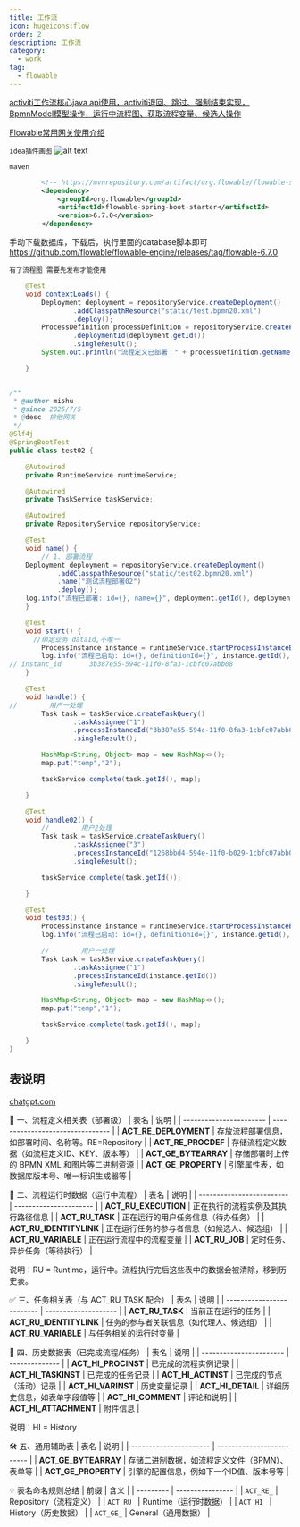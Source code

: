 ```yaml
---
title: 工作流
icon: hugeicons:flow
order: 2
description: 工作流
category:
  - work
tag:
  - flowable
---
```


[activiti工作流核心java api使用，activiti退回、跳过、强制结束实现，BpmnModel模型操作，运行中流程图、获取流程变量、候选人操作](https://blog.csdn.net/a771664696/article/details/118358296?spm=1001.2014.3001.5506)

[Flowable常用网关使用介绍](https://blog.csdn.net/qq_41609208/article/details/132732054)

```idea插件画图```
![alt text](image.png)

```maven```

```xml
        <!-- https://mvnrepository.com/artifact/org.flowable/flowable-spring-boot-starter -->
        <dependency>
            <groupId>org.flowable</groupId>
            <artifactId>flowable-spring-boot-starter</artifactId>
            <version>6.7.0</version>
        </dependency>
```
手动下载数据库，下载后，执行里面的database脚本即可
https://github.com/flowable/flowable-engine/releases/tag/flowable-6.7.0

`有了流程图 需要先发布才能使用`
```java
    @Test
    void contextLoads() {
        Deployment deployment = repositoryService.createDeployment()
                .addClasspathResource("static/test.bpmn20.xml")
                .deploy();
        ProcessDefinition processDefinition = repositoryService.createProcessDefinitionQuery()
                .deploymentId(deployment.getId())
                .singleResult();
        System.out.println("流程定义已部署：" + processDefinition.getName());

    }
```

```java

/**
 * @author mishu
 * @since 2025/7/5
 * @desc  排他网关
 */
@Slf4j
@SpringBootTest
public class test02 {

    @Autowired
    private RuntimeService runtimeService;

    @Autowired
    private TaskService taskService;

    @Autowired
    private RepositoryService repositoryService;

    @Test
    void name() {
        // 1. 部署流程
    Deployment deployment = repositoryService.createDeployment()
            .addClasspathResource("static/test02.bpmn20.xml")
            .name("测试流程部署02")
            .deploy();
    log.info("流程已部署: id={}, name={}", deployment.getId(), deployment.getName());
    }

    @Test
    void start() {
      //绑定业务 dataId,不唯一
        ProcessInstance instance = runtimeService.startProcessInstanceByKey("test02", "dataId");
        log.info("流程已启动: id={}, definitionId={}", instance.getId(), instance.getProcessDefinitionId());
// instanc_id       3b387e55-594c-11f0-8fa3-1cbfc07abb08
    }

    @Test
    void handle() {
//        用户一处理
        Task task = taskService.createTaskQuery()
                .taskAssignee("1")
                .processInstanceId("3b387e55-594c-11f0-8fa3-1cbfc07abb08")
                .singleResult();

        HashMap<String, Object> map = new HashMap<>();
        map.put("temp","2");

        taskService.complete(task.getId(), map);

    }

    @Test
    void handle02() {
        //        用户2处理
        Task task = taskService.createTaskQuery()
                .taskAssignee("3")
                .processInstanceId("1268bbd4-594e-11f0-b029-1cbfc07abb08")
                .singleResult();

        taskService.complete(task.getId());

    }

    @Test
    void test03() {
        ProcessInstance instance = runtimeService.startProcessInstanceByKey("test02", "dataId");
        log.info("流程已启动: id={}, definitionId={}", instance.getId(), instance.getProcessDefinitionId());

        //        用户一处理
        Task task = taskService.createTaskQuery()
                .taskAssignee("1")
                .processInstanceId(instance.getId())
                .singleResult();

        HashMap<String, Object> map = new HashMap<>();
        map.put("temp","1");

        taskService.complete(task.getId(), map);

    }
}

```
## 表说明
[chatgpt.com](https://chatgpt.com/share/6868a30b-e718-8004-ae08-867ece93a643)


🧩 一、流程定义相关表（部署级）
| 表名                      | 说明                               |
| ----------------------- | -------------------------------- |
| **ACT\_RE\_DEPLOYMENT** | 存放流程部署信息，如部署时间、名称等。RE=Repository |
| **ACT\_RE\_PROCDEF**    | 存储流程定义数据（如流程定义ID、KEY、版本等）        |
| **ACT\_GE\_BYTEARRAY**  | 存储部署时上传的 BPMN XML 和图片等二进制资源      |
| **ACT\_GE\_PROPERTY**   | 引擎属性表，如数据库版本号、唯一标识生成器等           |

🚀 二、流程运行时数据（运行中流程）
| 表名                        | 说明                     |
| ------------------------- | ---------------------- |
| **ACT\_RU\_EXECUTION**    | 正在执行的流程实例及其执行路径信息      |
| **ACT\_RU\_TASK**         | 正在运行的用户任务信息（待办任务）      |
| **ACT\_RU\_IDENTITYLINK** | 正在运行任务的参与者信息（如候选人、候选组） |
| **ACT\_RU\_VARIABLE**     | 正在运行流程中的流程变量           |
| **ACT\_RU\_JOB**          | 定时任务、异步任务（等待执行）        |


说明：RU = Runtime，运行中。流程执行完后这些表中的数据会被清除，移到历史表。

✅ 三、任务相关表（与 ACT_RU_TASK 配合）
| 表名                        | 说明                   |
| ------------------------- | -------------------- |
| **ACT\_RU\_TASK**         | 当前正在运行的任务            |
| **ACT\_RU\_IDENTITYLINK** | 任务的参与者关联信息（如代理人、候选组） |
| **ACT\_RU\_VARIABLE**     | 与任务相关的运行时变量          |


📜 四、历史数据表（已完成流程/任务）
| 表名                      | 说明             |
| ----------------------- | -------------- |
| **ACT\_HI\_PROCINST**   | 已完成的流程实例记录     |
| **ACT\_HI\_TASKINST**   | 已完成的任务记录       |
| **ACT\_HI\_ACTINST**    | 已完成的节点（活动）记录   |
| **ACT\_HI\_VARINST**    | 历史变量记录         |
| **ACT\_HI\_DETAIL**     | 详细历史信息，如表单字段值等 |
| **ACT\_HI\_COMMENT**    | 评论和说明          |
| **ACT\_HI\_ATTACHMENT** | 附件信息           |



说明：HI = History

🛠 五、通用辅助表
| 表名                     | 说明                        |
| ---------------------- | ------------------------- |
| **ACT\_GE\_BYTEARRAY** | 存储二进制数据，如流程定义文件（BPMN）、表单等 |
| **ACT\_GE\_PROPERTY**  | 引擎的配置信息，例如下一个ID值、版本号等     |


💡 表名命名规则总结
| 前缀        | 含义               |
| --------- | ---------------- |
| `ACT_RE_` | Repository（流程定义） |
| `ACT_RU_` | Runtime（运行时数据）   |
| `ACT_HI_` | History（历史数据）    |
| `ACT_GE_` | General（通用数据）    |
